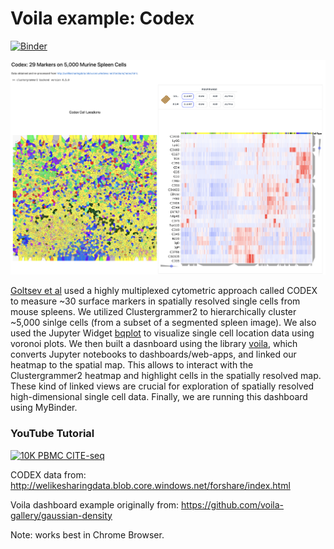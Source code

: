 
# Voila example: Codex

[![Binder](https://mybinder.org/badge_logo.svg)](https://mybinder.org/v2/gh/ismms-himc/codex_dashboard/master?urlpath=voila%2Frender%2Findex.ipynb)

<img src='img/codex_screenshot.png' alt="CODEX Example" width="800px" >

[Goltsev et al](https://linkinghub.elsevier.com/retrieve/pii/S0092867418309048) used a highly multiplexed cytometric approach called CODEX to measure ~30 surface markers in spatially resolved single cells from mouse spleens. We utilized Clustergrammer2 to hierarchically cluster ~5,000 sinlge cells (from a subset of a segmented spleen image). We also used the Jupyter Widget [bqplot](https://github.com/bloomberg/bqplot) to visualize single cell location data using voronoi plots. We then built a dasnboard using the library [voila](https://github.com/QuantStack/voila), which converts Jupyter notebooks to dashboards/web-apps, and linked our heatmap to the spatial map. This allows to interact with the Clustergrammer2 heatmap and highlight cells in the spatially resolved map. These kind of linked views are crucial for exploration of spatially resolved high-dimensional single cell data. Finally, we are running this dashboard using MyBinder. 

### YouTube Tutorial
[![10K PBMC CITE-seq](http://img.youtube.com/vi/JlUvt4rpF-s/0.jpg)](http://www.youtube.com/watch?v=JlUvt4rpF-s)

CODEX data from: http://welikesharingdata.blob.core.windows.net/forshare/index.html

Voila dashboard example originally from: https://github.com/voila-gallery/gaussian-density

Note: works best in Chrome Browser.
